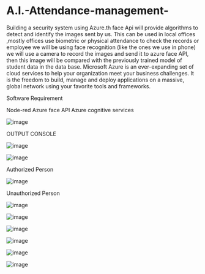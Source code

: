 # A.I.-Attendance-management-

Building  a security system using Azure.th face Api will provide algorithms to detect and identify the images sent by us. This can be used in local offices ,mostly offices use biometric or physical attendance to check the records or employee we will be using face recognition (like the ones we use in phone) we will use a camera to record  the images and send it to azure face API, then this image will be compared with the previously trained model of student data in the data base.
Microsoft Azure is an ever-expanding set of cloud services to help your organization meet your business challenges. It is the freedom to build, manage and deploy applications on a massive, global network using your favorite tools and frameworks.

Software Requirement

Node-red
Azure face API
Azure cognitive services

![image](https://user-images.githubusercontent.com/56286727/125193871-61cb7080-e26c-11eb-9438-967795c24b74.png)

OUTPUT CONSOLE


![image](https://user-images.githubusercontent.com/56286727/125193906-8889a700-e26c-11eb-94ea-cf7f69f4f645.png)


![image](https://user-images.githubusercontent.com/56286727/125193912-90494b80-e26c-11eb-99ae-5713614b1ae2.png)

Authorized Person 

![image](https://user-images.githubusercontent.com/56286727/125193933-a22aee80-e26c-11eb-9023-4f6fb9d0aa8b.png)


Unauthorized Person 

![image](https://user-images.githubusercontent.com/56286727/125193941-ae16b080-e26c-11eb-990e-1fc78ee8cdaa.png)

![image](https://user-images.githubusercontent.com/56286727/125193944-b40c9180-e26c-11eb-8651-e4e06fdea5e9.png)

![image](https://user-images.githubusercontent.com/56286727/125193952-b969dc00-e26c-11eb-8d42-fbe6da089055.png)

![image](https://user-images.githubusercontent.com/56286727/125193957-c1c21700-e26c-11eb-85f2-ad0c1829fa4a.png)


![image](https://user-images.githubusercontent.com/56286727/125193963-cb4b7f00-e26c-11eb-936b-7082d6c90efd.png)


![image](https://user-images.githubusercontent.com/56286727/125193966-d56d7d80-e26c-11eb-93db-45842ff672d5.png)
